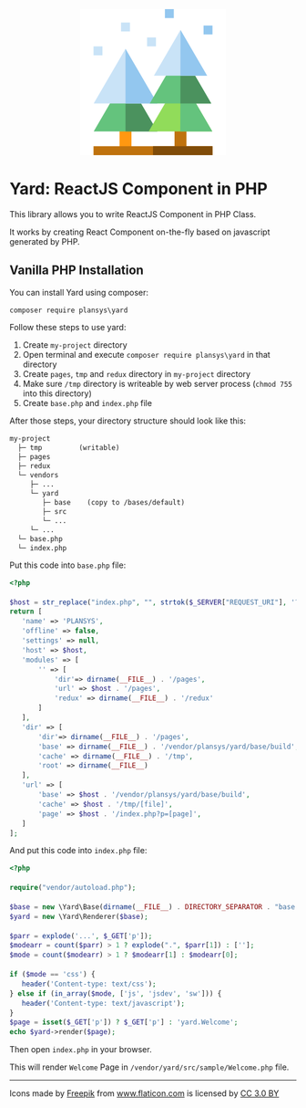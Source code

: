 <p align="center"><img src="https://github.com/plansys/yard/raw/master/base/public/favicon.ico"/></p>

# Yard: ReactJS Component in PHP

This library allows you to write ReactJS Component in PHP Class.

It works by creating React Component on-the-fly based on javascript generated by PHP. 


## Vanilla PHP Installation

You can install Yard using composer: 

```
composer require plansys\yard
```

Follow these steps to use yard:
 
 1. Create `my-project` directory
 2. Open terminal and execute `composer require plansys\yard` in that directory
 1. Create `pages`, `tmp`  and `redux` directory in `my-project` directory 
 4. Make sure `/tmp` directory is writeable by web server process (`chmod 755` into this directory)
 3. Create  `base.php` and `index.php` file
 
After those steps, your directory structure should look like this:

```
my-project
  ├─ tmp         (writable)
  ├─ pages 
  ├─ redux 
  └─ vendors
     ├─ ...
     └─ yard
        ├─ base    (copy to /bases/default)
        ├─ src
        └─ ...
     └─ ...
  └─ base.php        
  └─ index.php   
 ```
 
 Put this code into `base.php` file:
 ```php
 <?php
 
 $host = str_replace("index.php", "", strtok($_SERVER["REQUEST_URI"], '?'));
 return [
    'name' => 'PLANSYS',
    'offline' => false,
    'settings' => null,
    'host' => $host,
    'modules' => [
        '' => [
            'dir'=> dirname(__FILE__) . '/pages',
            'url' => $host . '/pages',
            'redux' => dirname(__FILE__) . '/redux'
        ]
    ],
    'dir' => [
        'dir'=> dirname(__FILE__) . '/pages',
        'base' => dirname(__FILE__) . '/vendor/plansys/yard/base/build',
        'cache' => dirname(__FILE__) . '/tmp',
        'root' => dirname(__FILE__) 
    ],
    'url' => [
        'base' => $host . '/vendor/plansys/yard/base/build',
        'cache' => $host . '/tmp/[file]',
        'page' => $host . '/index.php?p=[page]',
    ]
 ];
 ```
 
 And put this code into `index.php` file:
 
 ```php
<?php

require("vendor/autoload.php");

$base = new \Yard\Base(dirname(__FILE__) . DIRECTORY_SEPARATOR . "base.php");
$yard = new \Yard\Renderer($base);

$parr = explode('...', $_GET['p']);
$modearr = count($parr) > 1 ? explode(".", $parr[1]) : [''];
$mode = count($modearr) > 1 ? $modearr[1] : $modearr[0];

if ($mode == 'css') {
    header('Content-type: text/css');
} else if (in_array($mode, ['js', 'jsdev', 'sw'])) {
    header('Content-type: text/javascript');
}
$page = isset($_GET['p']) ? $_GET['p'] : 'yard.Welcome';
echo $yard->render($page);

 ```
 
Then open `index.php` in your browser.

This will render `Welcome` Page in `/vendor/yard/src/sample/Welcome.php` file. 

<hr/>


Icons made by <a href="http://www.freepik.com" title="Freepik">Freepik</a> from <a href="http://www.flaticon.com" title="Flaticon">www.flaticon.com</a> is licensed by <a href="http://creativecommons.org/licenses/by/3.0/" title="Creative Commons BY 3.0" target="_blank">CC 3.0 BY</a>
 

